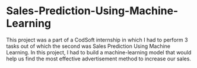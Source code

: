 # Sales-Prediction-Using-Machine-Learning
This project was a part of a CodSoft internship in which I had to perform 3 tasks out of which the second was Sales Prediction Using Machine Learning. In this project, I had to build a machine-learning model that would help us find the most effective advertisement method to increase our sales.
